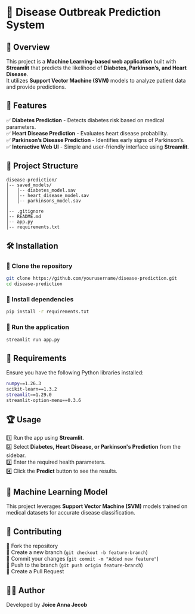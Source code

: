 # 🏥 Disease Outbreak Prediction System  

## 📌 Overview  
This project is a **Machine Learning-based web application** built with **Streamlit** that predicts the likelihood of **Diabetes, Parkinson’s, and Heart Disease**.  
It utilizes **Support Vector Machine (SVM)** models to analyze patient data and provide predictions.  

## 🚀 Features  
✅ **Diabetes Prediction** - Detects diabetes risk based on medical parameters.  
✅ **Heart Disease Prediction** - Evaluates heart disease probability.  
✅ **Parkinson’s Disease Prediction** - Identifies early signs of Parkinson’s.  
✅ **Interactive Web UI** - Simple and user-friendly interface using **Streamlit**.   

## 📂 Project Structure  
```
disease-prediction/
│-- saved_models/
│   │-- diabetes_model.sav
│   │-- heart_disease_model.sav
│   │-- parkinsons_model.sav
│
│-- .gitignore
│-- README.md
│-- app.py
│-- requirements.txt
```

## 🛠 Installation  

### 🔹 Clone the repository  
```sh
git clone https://github.com/yourusername/disease-prediction.git
cd disease-prediction
```

### 🔹 Install dependencies  
```sh
pip install -r requirements.txt
```

### 🔹 Run the application  
```sh
streamlit run app.py
```

## 📜 Requirements  
Ensure you have the following Python libraries installed:  
```sh
numpy==1.26.3  
scikit-learn==1.3.2  
streamlit==1.29.0  
streamlit-option-menu==0.3.6  
```

## 🏆 Usage  
1️⃣ Run the app using **Streamlit**.  
2️⃣ Select **Diabetes, Heart Disease, or Parkinson's Prediction** from the sidebar.  
3️⃣ Enter the required health parameters.  
4️⃣ Click the **Predict** button to see the results.  

## 🤖 Machine Learning Model  
This project leverages **Support Vector Machine (SVM)** models trained on medical datasets for accurate disease classification.  

## 🤝 Contributing  
🔹 Fork the repository  
🔹 Create a new branch (`git checkout -b feature-branch`)  
🔹 Commit your changes (`git commit -m "Added new feature"`)  
🔹 Push to the branch (`git push origin feature-branch`)  
🔹 Create a Pull Request  

## 👨‍💻 Author  
Developed by **Joice Anna Jecob**  
